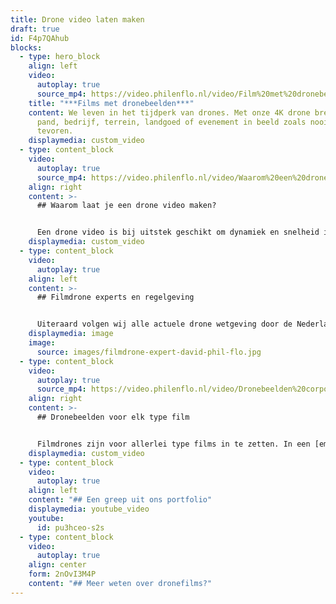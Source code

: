 ```yaml
---
title: Drone video laten maken
draft: true
id: F4p7QAhub
blocks:
  - type: hero_block
    align: left
    video:
      autoplay: true
      source_mp4: https://video.philenflo.nl/video/Film%20met%20dronebeelden%20laten%20maken.mp4
    title: "***Films met dronebeelden***"
    content: We leven in het tijdperk van drones. Met onze 4K drone brengen wij jouw
      pand, bedrijf, terrein, landgoed of evenement in beeld zoals nooit
      tevoren.
    displaymedia: custom_video
  - type: content_block
    video:
      autoplay: true
      source_mp4: https://video.philenflo.nl/video/Waarom%20een%20dronevideo%20maken.mp4
    align: right
    content: >-
      ## Waarom laat je een drone video maken?


      Een drone video is bij uitstek geschikt om dynamiek en snelheid in de film te krijgen. De mogelijkheid om te filmen vanuit de lucht opent vele filmtechnische deuren. Vanuit vogelperspectief ziet de wereld er heel anders uit, dit levert dus spannende shots op die blijven boeien. Middels een drone en de juiste filmtechnieken kan de dynamiek tussen intieme en ruimtelijke beelden sterk terug komen in je film. Denk bijvoorbeeld aan prachtige bewegende shots om een zonnepark heen die overgaat in een totaalshot van het zonnepark.  Ook bewegende shots zijn ideaal met een drone te filmen. Met een drone kan je bijvoorbeeld een voertuig volgen. Vaak is de perfecte film een combinatie van dronebeelden en ‘normale’ filmbeelden. Veelal zijn dronebeelden dus een kers op de taart. Maar vergis je niet ook films met 100% dronebeelden zijn pakkend, overtuigend en kunnen jouw boodschap overbrengen bij de kijker.
    displaymedia: custom_video
  - type: content_block
    video:
      autoplay: true
    align: left
    content: >-
      ## Filmdrone experts en regelgeving 


      Uiteraard volgen wij alle actuele drone wetgeving door de Nederlandse overheid en Europese Unie op de voet. Zo houden wij rekening met gecontroleerde luchtruimen en geldende ontheffingen. Onze drone specialisten hebben de nodige diploma’s en brevetten om veilig hun werk te kunnen doen. Dit zorgt voor een veilige en legale filmset. Om een goede dronefilm te schieten heb je naast de nodige papieren ook creatief talent en de technische know how nodig, zoals onze cameraman David op de foto rechts. Onze filmcrew heeft jarenlange ervaring en is op de hoogte van de nieuwste ontwikkelingen op filmgebied. Zo bieden wij meerwaarde voor jouw film.
    displaymedia: image
    image:
      source: images/filmdrone-expert-david-phil-flo.jpg
  - type: content_block
    video:
      autoplay: true
      source_mp4: https://video.philenflo.nl/video/Dronebeelden%20corporate%20film.mp4
    align: right
    content: >-
      ## Dronebeelden voor elk type film


      Filmdrones zijn voor allerlei type films in te zetten. In een [employer branding](https://www.philenflo.nl/oplossingen/employer-branding/) of [corporate film](https://www.philenflo.nl/corporate-video/) helpen droneshots om een mooi overzicht te geven van een bedrijfspand of werkterrein. Wanneer je een film maakt voor een specifiek project wat je opgeleverd hebt, bijvoorbeeld een woonwijk, dan lenen dronebeelden zich bij uitstek om zowel kleine details in een wijk, als wel mooie overzichten te tonen. Zelfs binnenshuis is het mogelijk om met drones beelden te schieten. Wat voor type film je ook wilt schieten, een drone geeft je unieke beelden in vogelvlucht. Wil jij weten hoe drones jouw boodschap kunnen versterken? [Neem contact met ons op!](https://www.philenflo.nl/contact/)
    displaymedia: custom_video
  - type: content_block
    video:
      autoplay: true
    align: left
    content: "## Een greep uit ons portfolio"
    displaymedia: youtube_video
    youtube:
      id: pu3hceo-s2s
  - type: content_block
    video:
      autoplay: true
    align: center
    form: 2nOvI3M4P
    content: "## Meer weten over dronefilms?"
---
```

